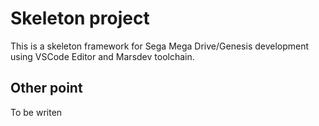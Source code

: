# Skeleton project
This is a skeleton framework for Sega Mega Drive/Genesis development using
VSCode Editor and Marsdev toolchain.

## Other point
To be writen
